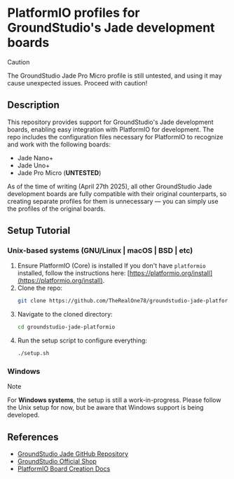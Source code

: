 # PlatformIO profiles for GroundStudio's Jade development boards

> [!CAUTION]
> The GroundStudio Jade Pro Micro profile is still untested, and using it may cause unexpected issues.
> Proceed with caution!

## Description
This repository provides support for GroundStudio's Jade development boards, enabling easy integration with PlatformIO for development. The repo includes the configuration files necessary for PlatformIO to recognize and work with the following boards:
- Jade Nano+
- Jade Uno+
- Jade Pro Micro (**UNTESTED**)

As of the time of writing (April 27th 2025), all other GroundStudio Jade development boards are fully compatible with their original counterparts, so creating separate profiles for them is unnecessary — you can simply use the profiles of the original boards.

## Setup Tutorial
### Unix-based systems (GNU/Linux | macOS | BSD | etc)

1. Ensure PlatformIO (Core) is installed
   If you don't have `platformio` installed, follow the instructions here: [https://platformio.org/install](https://platformio.org/install).
2. Clone the repo:
    ```sh
    git clone https://github.com/TheRealOne78/groundstudio-jade-platformio.git --recursive
    ```
3. Navigate to the cloned directory:
    ```sh
    cd groundstudio-jade-platformio
    ```
4. Run the setup script to configure everything:
    ```sh
    ./setup.sh
    ```

### Windows
> [!NOTE]
> For **Windows systems**, the setup is still a work-in-progress.  Please follow the Unix setup for now, but be aware that Windows support is being developed.

## References
- [GroundStudio Jade GitHub Repository](https://github.com/GroundStudio/Jade)
- [GroundStudio Official Shop](https://ardushop.ro/en/37-groundstudio)
- [PlatformIO Board Creation Docs](https://docs.platformio.org/en/latest/platforms/creating_board.html)

